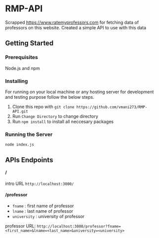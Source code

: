 # RMP-API
Scrapped https://www.ratemyprofessors.com for fetching data of professors on this website. Created a simple API to use with this data

## Getting Started

### Prerequisites
Node.js and npm

### Installing
For running on your local machine or any hosting server for development and testing purpose follow the below steps.

1) Clone this repo with ```git clone https://github.com/vmani273/RMP-API.git```
2) Run ```Change Directory``` to change directory
3) Run ```npm install``` to install all neccesary packages

### Running the Server
```node index.js```


## APIs Endpoints


#### /
intro URL `http://localhost:3000/`

#### /professor
* `fname` : first name of professor
* `lname` : last name of professor
* `university` : university of professor


professor URL: ```http://localhost:3000/professor?fname=<first_name>&lname=<last_name>&university=<university>```
